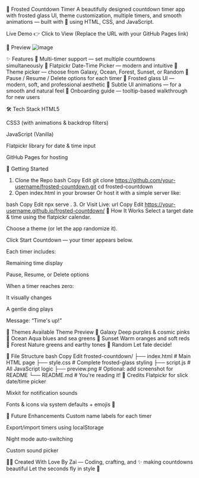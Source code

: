 
🧊 Frosted Countdown Timer
A beautifully designed countdown timer app with frosted glass UI, theme customization, multiple timers, and smooth animations — built with 💙 using HTML, CSS, and JavaScript.

Live Demo 👉 Click to View
(Replace the URL with your GitHub Pages link)

📸 Preview
![image](https://github.com/user-attachments/assets/da3b83fa-8a1f-4a41-a473-c686859050c5)

✨ Features
🔹 Multi-timer support — set multiple countdowns simultaneously
🔹 Flatpickr Date-Time Picker — modern and intuitive
🔹 Theme picker — choose from Galaxy, Ocean, Forest, Sunset, or Random
🔹 Pause / Resume / Delete options for each timer
🔹 Frosted glass UI — modern, soft, and professional aesthetic
🔹 Subtle UI animations — for a smooth and natural feel
🔹 Onboarding guide — tooltip-based walkthrough for new users

🛠️ Tech Stack
HTML5

CSS3 (with animations & backdrop filters)

JavaScript (Vanilla)

Flatpickr library for date & time input

GitHub Pages for hosting

🚀 Getting Started
1. Clone the Repo
bash
Copy
Edit
git clone https://github.com/your-username/frosted-countdown.git
cd frosted-countdown
2. Open index.html in your browser
Or host it with a simple server like:

bash
Copy
Edit
npx serve .
3. Or Visit Live:
url
Copy
Edit
https://your-username.github.io/frosted-countdown/
🧪 How It Works
Select a target date & time using the flatpickr calendar.

Choose a theme (or let the app randomize it).

Click Start Countdown — your timer appears below.

Each timer includes:

Remaining time display

Pause, Resume, or Delete options

When a timer reaches zero:

It visually changes

A gentle ding plays

Message: “Time's up!”

🎨 Themes Available
Theme	Preview
🌌 Galaxy	Deep purples & cosmic pinks
🌊 Ocean	Aqua blues and sea greens
🌇 Sunset	Warm oranges and soft reds
🌲 Forest	Nature greens and earthy tones
🎲 Random	Let fate decide!

📁 File Structure
bash
Copy
Edit
frosted-countdown/
├── index.html       # Main HTML page
├── style.css        # Complete frosted-glass styling
├── script.js        # All JavaScript logic
├── preview.png      # Optional: add screenshot for README
└── README.md        # You're reading it!
🙌 Credits
Flatpickr for slick date/time picker

Mixkit for notification sounds

Fonts & icons via system defaults + emojis 🎨

📌 Future Enhancements
Custom name labels for each timer

Export/import timers using localStorage

Night mode auto-switching

Custom sound picker

👩‍💻 Created With Love By
Zai — Coding, crafting, and ✨ making countdowns beautiful
Let the seconds fly in style 🚀

